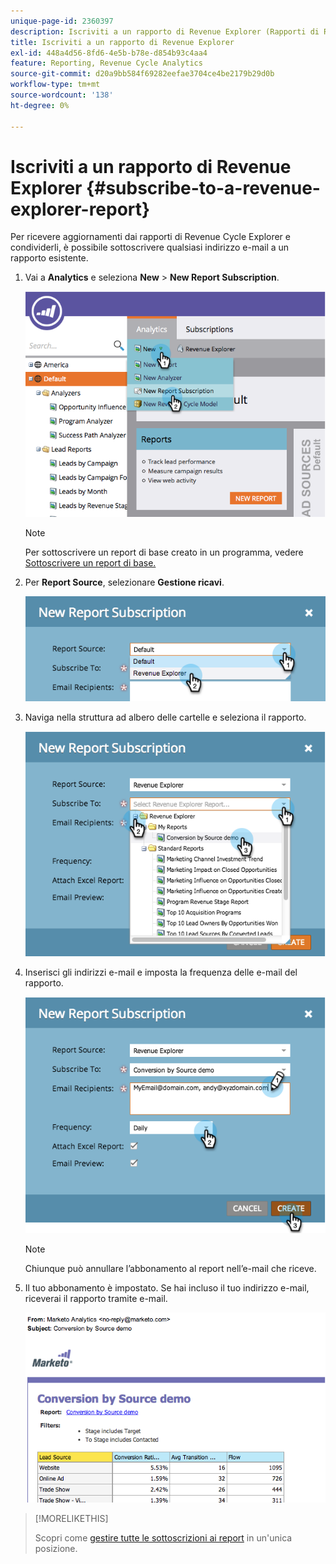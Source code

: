 ```yaml
---
unique-page-id: 2360397
description: Iscriviti a un rapporto di Revenue Explorer (Rapporti di Revenue Explorer) - Documentazione di Marketo - Documentazione del prodotto
title: Iscriviti a un rapporto di Revenue Explorer
exl-id: 448a4d56-8fd6-4e5b-b78e-d854b93c4aa4
feature: Reporting, Revenue Cycle Analytics
source-git-commit: d20a9bb584f69282eefae3704ce4be2179b29d0b
workflow-type: tm+mt
source-wordcount: '138'
ht-degree: 0%

---
```


# Iscriviti a un rapporto di Revenue Explorer {#subscribe-to-a-revenue-explorer-report}

Per ricevere aggiornamenti dai rapporti di Revenue Cycle Explorer e condividerli, è possibile sottoscrivere qualsiasi indirizzo e-mail a un rapporto esistente.

1. Vai a **Analytics** e seleziona **New** > **New Report Subscription**.

   ![](assets/image2014-9-17-12-3a46-3a20.png)

   >[!NOTE]
   >
   >Per sottoscrivere un report di base creato in un programma, vedere [Sottoscrivere un report di base.](/help/marketo/product-docs/reporting/basic-reporting/report-subscriptions/subscribe-to-a-basic-report.md)

1. Per **Report Source**, selezionare **Gestione ricavi**.

   ![](assets/image2014-9-17-12-3a47-3a11.png)

1. Naviga nella struttura ad albero delle cartelle e seleziona il rapporto.

   ![](assets/image2014-9-17-12-3a47-3a17.png)

1. Inserisci gli indirizzi e-mail e imposta la frequenza delle e-mail del rapporto.

   ![](assets/image2014-9-17-12-3a47-3a22.png)

   >[!NOTE]
   >
   >Chiunque può annullare l’abbonamento al report nell’e-mail che riceve.

1. Il tuo abbonamento è impostato. Se hai incluso il tuo indirizzo e-mail, riceverai il rapporto tramite e-mail.

   ![](assets/image2014-9-17-12-3a47-3a54.png)

>[!MORELIKETHIS]
>
>Scopri come [gestire tutte le sottoscrizioni ai report](/help/marketo/product-docs/reporting/basic-reporting/report-subscriptions/manage-report-subscriptions.md) in un&#39;unica posizione.
